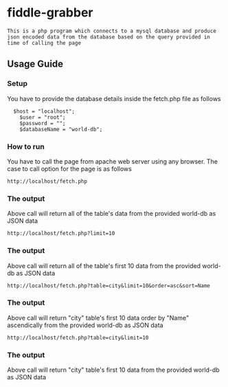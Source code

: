 # fiddle-grabber
	This is a php program which connects to a mysql database and produce json encoded data from the database based on the query provided in time of calling the page


## Usage Guide
### Setup

You have to provide the database details inside the fetch.php file as follows
```
  $host = "localhost";
	$user = "root";
	$password = "";
	$databaseName = "world-db";
```




### How to run
You have to call the page from apache web server using any browser. The case to call option for the page is as follows

```	
http://localhost/fetch.php
```

### The output

Above call will return all of the table's data from the provided world-db as JSON data

```	
http://localhost/fetch.php?limit=10
```

### The output

Above call will return all of the table's first 10 data from the provided world-db as JSON data

```	
http://localhost/fetch.php?table=city&limit=10&order=asc&sort=Name
```

### The output

Above call will return "city" table's first 10 data order by "Name" ascendically from the provided world-db as JSON data
			
```	
http://localhost/fetch.php?table=city&limit=10
```

### The output

Above call will return "city" table's first 10 data from the provided world-db as JSON data			
